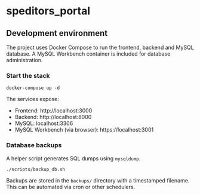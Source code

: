 # speditors_portal

## Development environment

The project uses Docker Compose to run the frontend, backend and MySQL database. A MySQL Workbench container is included for database administration.

### Start the stack

```
docker-compose up -d
```

The services expose:

- Frontend: http://localhost:3000
- Backend: http://localhost:8000
- MySQL: localhost:3306
- MySQL Workbench (via browser): https://localhost:3001

### Database backups

A helper script generates SQL dumps using `mysqldump`.

```
./scripts/backup_db.sh
```

Backups are stored in the `backups/` directory with a timestamped filename. This can be automated via cron or other schedulers.